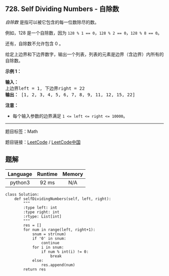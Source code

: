 ## 728. Self Dividing Numbers - 自除数

<!--If you want to use the English description, use `question.content` instead-->

<p><em>自除数&nbsp;</em>是指可以被它包含的每一位数除尽的数。</p>

<p>例如，128 是一个自除数，因为&nbsp;<code>128 % 1 == 0</code>，<code>128 % 2 == 0</code>，<code>128 % 8 == 0</code>。</p>

<p>还有，自除数不允许包含 0 。</p>

<p>给定上边界和下边界数字，输出一个列表，列表的元素是边界（含边界）内所有的自除数。</p>

<p><strong>示例 1：</strong></p>

<pre>
<strong>输入：</strong> 
上边界left = 1, 下边界right = 22
<strong>输出：</strong> [1, 2, 3, 4, 5, 6, 7, 8, 9, 11, 12, 15, 22]
</pre>

<p><strong>注意：</strong></p>

<ul>
	<li>每个输入参数的边界满足&nbsp;<code>1 &lt;= left &lt;= right &lt;= 10000</code>。</li>
</ul>



-----

题目标签：Math

题目链接：[LeetCode](https://leetcode.com/problems/self-dividing-numbers/description/)  /  [LeetCode中国](https://leetcode-cn.com/problems/self-dividing-numbers/description/)

## 题解



| Language | Runtime | Memory |
|:---:|:---:|:---:|
| python3  | 92  ms | N/A |

```python3
class Solution:
    def selfDividingNumbers(self, left, right):
        """
        :type left: int
        :type right: int
        :rtype: List[int]
        """
        res = []
        for num in range(left, right+1):
            snum = str(num)
            if '0' in snum:
                continue
            for i in snum:
                if num % int(i) != 0:
                    break
            else:
                res.append(num)
        return res
```
